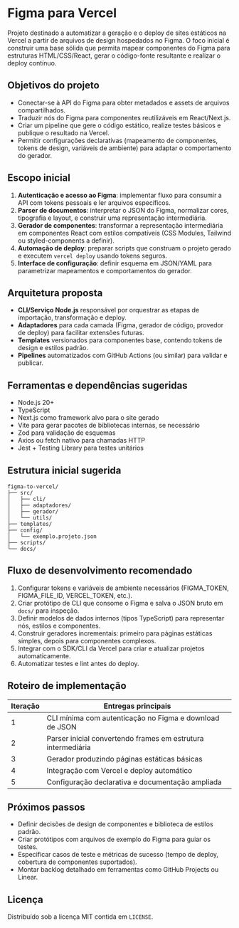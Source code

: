 # Figma para Vercel

Projeto destinado a automatizar a geração e o deploy de sites estáticos na Vercel a partir de arquivos de design hospedados no Figma. O foco inicial é construir uma base sólida que permita mapear componentes do Figma para estruturas HTML/CSS/React, gerar o código-fonte resultante e realizar o deploy contínuo.

## Objetivos do projeto
- Conectar-se à API do Figma para obter metadados e assets de arquivos compartilhados.
- Traduzir nós do Figma para componentes reutilizáveis em React/Next.js.
- Criar um pipeline que gere o código estático, realize testes básicos e publique o resultado na Vercel.
- Permitir configurações declarativas (mapeamento de componentes, tokens de design, variáveis de ambiente) para adaptar o comportamento do gerador.

## Escopo inicial
1. **Autenticação e acesso ao Figma**: implementar fluxo para consumir a API com tokens pessoais e ler arquivos específicos.
2. **Parser de documentos**: interpretar o JSON do Figma, normalizar cores, tipografia e layout, e construir uma representação intermediária.
3. **Gerador de componentes**: transformar a representação intermediária em componentes React com estilos compatíveis (CSS Modules, Tailwind ou styled-components a definir).
4. **Automação de deploy**: preparar scripts que construam o projeto gerado e executem `vercel deploy` usando tokens seguros.
5. **Interface de configuração**: definir esquema em JSON/YAML para parametrizar mapeamentos e comportamentos do gerador.

## Arquitetura proposta
- **CLI/Serviço Node.js** responsável por orquestrar as etapas de importação, transformação e deploy.
- **Adaptadores** para cada camada (Figma, gerador de código, provedor de deploy) para facilitar extensões futuras.
- **Templates** versionados para componentes base, contendo tokens de design e estilos padrão.
- **Pipelines** automatizados com GitHub Actions (ou similar) para validar e publicar.

## Ferramentas e dependências sugeridas
- Node.js 20+
- TypeScript
- Next.js como framework alvo para o site gerado
- Vite para gerar pacotes de bibliotecas internas, se necessário
- Zod para validação de esquemas
- Axios ou fetch nativo para chamadas HTTP
- Jest + Testing Library para testes unitários

## Estrutura inicial sugerida
```
figma-to-vercel/
├── src/
│   ├── cli/
│   ├── adaptadores/
│   ├── gerador/
│   └── utils/
├── templates/
├── config/
│   └── exemplo.projeto.json
├── scripts/
└── docs/
```

## Fluxo de desenvolvimento recomendado
1. Configurar tokens e variáveis de ambiente necessários (FIGMA_TOKEN, FIGMA_FILE_ID, VERCEL_TOKEN, etc.).
2. Criar protótipo de CLI que consome o Figma e salva o JSON bruto em `docs/` para inspeção.
3. Definir modelos de dados internos (tipos TypeScript) para representar nós, estilos e componentes.
4. Construir geradores incrementais: primeiro para páginas estáticas simples, depois para componentes complexos.
5. Integrar com o SDK/CLI da Vercel para criar e atualizar projetos automaticamente.
6. Automatizar testes e lint antes do deploy.

## Roteiro de implementação
| Iteração | Entregas principais |
|----------|---------------------|
| 1 | CLI mínima com autenticação no Figma e download de JSON | 
| 2 | Parser inicial convertendo frames em estrutura intermediária |
| 3 | Gerador produzindo páginas estáticas básicas |
| 4 | Integração com Vercel e deploy automático |
| 5 | Configuração declarativa e documentação ampliada |

## Próximos passos
- Definir decisões de design de componentes e biblioteca de estilos padrão.
- Criar protótipos com arquivos de exemplo do Figma para guiar os testes.
- Especificar casos de teste e métricas de sucesso (tempo de deploy, cobertura de componentes suportados).
- Montar backlog detalhado em ferramentas como GitHub Projects ou Linear.

## Licença
Distribuído sob a licença MIT contida em `LICENSE`.
